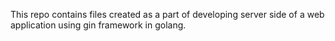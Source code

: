 This repo contains files created as a part of developing server side of a web application using gin framework in golang.